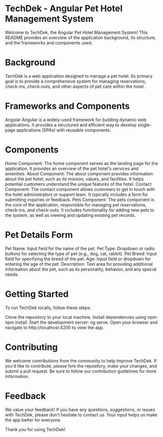 # TechDek - Angular Pet Hotel Management System
Welcome to TechDek, the Angular Pet Hotel Management System! This README provides an overview of the application background, its structure, and the frameworks and components used.

# Background
TechDek is a web application designed to manage a pet hotel. Its primary goal is to provide a comprehensive system for managing reservations, check-ins, check-outs, and other aspects of pet care within the hotel.

# Frameworks and Components
Angular
Angular is a widely-used framework for building dynamic web applications. It provides a structured and efficient way to develop single-page applications (SPAs) with reusable components.

# Components
Home Component: The home component serves as the landing page for the application. It provides an overview of the pet hotel's services and amenities.
About Component: The about component provides information about the pet hotel, such as its mission, values, and facilities. It helps potential customers understand the unique features of the hotel.
Contact Component: The contact component allows customers to get in touch with the hotel administrators or support team. It typically includes a form for submitting inquiries or feedback.
Pets Component: The pets component is the core of the application, responsible for managing pet reservations, check-ins, and check-outs. It includes functionality for adding new pets to the system, as well as viewing and updating existing pet records.

# Pet Details Form
Pet Name: Input field for the name of the pet.
Pet Type: Dropdown or radio buttons for selecting the type of pet (e.g., dog, cat, rabbit).
Pet Breed: Input field for specifying the breed of the pet.
Age: Input field or dropdown for entering the age of the pet.
Description: Text area for providing additional information about the pet, such as its personality, behavior, and any special needs.

# Getting Started
To run TechDek locally, follow these steps:

Clone the repository to your local machine.
Install dependencies using npm: npm install.
Start the development server: ng serve.
Open your browser and navigate to http://localhost:4200 to view the app.

# Contributing
We welcome contributions from the community to help improve TechDek. If you'd like to contribute, please fork the repository, make your changes, and submit a pull request. Be sure to follow our contribution guidelines for more information.

# Feedback
We value your feedback! If you have any questions, suggestions, or issues with TechDek, please don't hesitate to contact us. Your input helps us make the app better for everyone.

Thank you for using TechDek!
